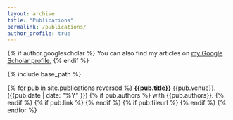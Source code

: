```yaml
---
layout: archive
title: "Publications"
permalink: /publications/
author_profile: true
---
```


{% if author.googlescholar %}
  You can also find my articles on <u><a href="{{author.googlescholar}}">my Google Scholar profile</a>.</u>
{% endif %}

{% include base_path %}

{% for pub in site.publications reversed %}
__{{pub.title}}__
{{pub.venue}}. ({{pub.date | date: "%Y" }})
{% if pub.authors %}
with {{pub.authors}}.
{% endif %}
{% if pub.link %} <a href="{{ pub.link }}"><i class="fas fa-fw fa-link zoom" aria-hidden="true"></i></a> {% endif %}
{% if pub.fileurl %} <a href="{{ pub.fileurl }}"><i class="fas fa-fw fa-file-pdf zoom" aria-hidden="true"></i></a> {% endif %}
{% endfor %}
